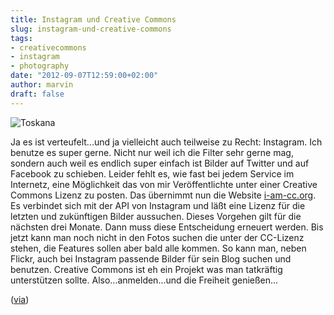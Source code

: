 ```yaml
---
title: Instagram und Creative Commons
slug: instagram-und-creative-commons
tags:
- creativecommons
- instagram
- photography
date: "2012-09-07T12:59:00+02:00"
author: marvin
draft: false
---
```

![Toskana](/images/7948557084_9c11941223_b.jpg)

Ja es ist verteufelt...und ja vielleicht auch teilweise zu Recht:
Instagram. Ich benutze es super gerne. Nicht nur weil ich die Filter
sehr gerne mag, sondern auch weil es endlich super einfach ist Bilder
auf Twitter und auf Facebook zu schieben. Leider fehlt es, wie fast bei
jedem Service im Internetz, eine Möglichkeit das von mir Veröffentlichte
unter einer Creative Commons Lizenz zu posten. Das übernimmt nun die
Website [i-am-cc.org](http://i-am-cc.org/instagram/marvinxsteadfast). Es
verbindet sich mit der API von Instagram und läßt eine Lizenz für die
letzten und zukünftigen Bilder aussuchen. Dieses Vorgehen gilt für die
nächsten drei Monate. Dann muss diese Entscheidung erneuert werden. Bis
jetzt kann man noch nicht in den Fotos suchen die unter der CC-Lizenz
stehen, die Features sollen aber bald alle kommen. So kann man, neben
Flickr, auch bei Instagram passende Bilder für sein Blog suchen und
benutzen. Creative Commons ist eh ein Projekt was man tatkräftig
unterstützen sollte. Also...anmelden...und die Freiheit genießen...

([via](http://www.petapixel.com/2012/08/24/i-am-cc-allows-instagram-users-to-share-under-a-creative-commons-license))
